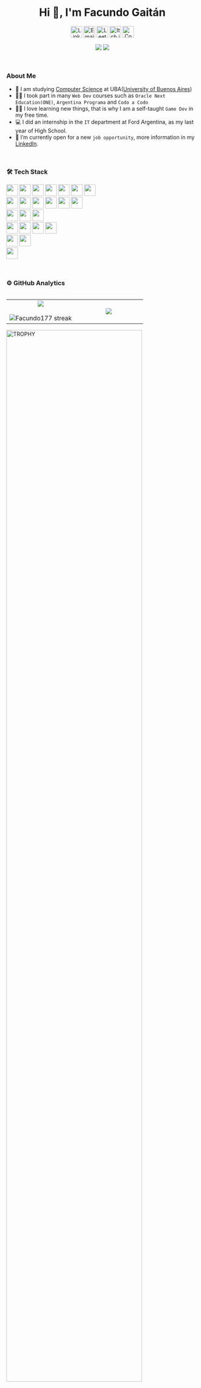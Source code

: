 <h1 align="center">Hi 👋, I'm Facundo Gaitán</h1>

<div align=center>
 <a href="www.linkedin.com/in/facundo-gabriel-gaitán-segura-16bb75264" target="_blank"><img height="30px" src="https://img.shields.io/static/v1?style=for-the-badge&message=LinkedIn&color=0A66C2&logo=LinkedIn&logoColor=FFFFFF&label=" alt="LinkedIn" /></a>
<a href="mailto:facundogaitansegura@gmail.com" target="_blank"><img height="30px" alt="Email" src="https://img.shields.io/static/v1?style=for-the-badge&message=Gmail&color=EA4335&logo=Gmail&logoColor=FFFFFF&label=" /></a>
<a href="https://leetcode.com/u/Facundo177/" target="_blank"><img height="30px" src="https://img.shields.io/badge/-LeetCode-FFA116?style=for-the-badge&logo=LeetCode&logoColor=black" alt="LeetCode" /></a>
<a href="https://facundo177.itch.io/" target="_blank"><img height="30px" alt="Itch.io" src="https://img.shields.io/badge/Itch.io-FA5C5C?style=for-the-badge&logo=itchdotio&logoColor=white" /></a>
<a href="https://codepen.io/Facundo177" target="_blank"><img height="30px" alt="Codepen" src="https://img.shields.io/badge/Codepen-000000?style=for-the-badge&logo=codepen&logoColor=white" /></a>
</div>

<p align="center"> 
 <img src="https://komarev.com/ghpvc/?username=Facundo177&label=Profile%20views&color=0e75b6&style=flat"/> 
 <img src="https://img.shields.io/github/followers/Facundo177.svg?style=social&label=Follow&maxAge=2592000"/> 
</p>

</br>

### About Me
- :school: I am studying [Computer Science](https://computacion.dc.uba.ar/) at UBA([University of Buenos Aires](https://www.uba.ar/))
- :student: I took part in many `Web Dev` courses such as `Oracle Next Education(ONE)`, `Argentina Programa` and `Codo a Codo`
- :technologist: I love learning new things, that is why I am a self-taught `Game Dev` in my free time.
- :computer: I did an internship in the `IT` department at Ford Argentina, as my last year of High School.
- :thinking: I’m currently open for a new `job opportunity`, more information in my [LinkedIn](https://linkedin.com/in/facundo-gabriel-gaitán-segura-16bb75264).


<!--
</br>

### 🛠 Tech Stack
<p align="left">
  <a href="https://skillicons.dev">
    <img src="https://skillicons.dev/icons?i=html,css,bootstrap,js,ts,java,py,cpp,angular,nodejs,spring,mysql,postgres,postman,docker,firebase,git,github,discord,notion,vscode,pycharm,idea,eclipse&perline=13" />
  </a>
</p>

-->


</br>

### 🛠 Tech Stack
<p align="left">
  <img height="30px" src="https://img.shields.io/badge/HTML5-E34F26?style=for-the-badge&logo=html5&logoColor=white" />
  <img height="30px" src="https://img.shields.io/badge/CSS3-1572B6?style=for-the-badge&logo=css3&logoColor=white" />
  <img height="30px" src="https://img.shields.io/badge/JavaScript-323330?style=for-the-badge&logo=javascript&logoColor=F7DF1E" />
  <img height="30px" src="https://img.shields.io/badge/TypeScript-007ACC?style=for-the-badge&logo=typescript&logoColor=white" />
  <img height="30px" src="https://img.shields.io/badge/Java-ED8B00?style=for-the-badge&logo=openjdk&logoColor=white" />
  <img height="30px" src="https://img.shields.io/badge/Python-3776AB?style=for-the-badge&logo=python&logoColor=white" />
  <img height="30px" src="https://img.shields.io/badge/C%2B%2B-00599C?style=for-the-badge&logo=c%2B%2B&logoColor=white" />

</br>
  <img height="30px" src="https://img.shields.io/badge/Bootstrap-563D7C?style=for-the-badge&logo=bootstrap&logoColor=white" />
  <img height="30px" src="https://img.shields.io/badge/Angular-DD0031?style=for-the-badge&logo=angular&logoColor=white" />
  <img height="30px" src="https://img.shields.io/badge/Node.js-43853D?style=for-the-badge&logo=node.js&logoColor=white" />
  <img height="30px" src="https://img.shields.io/badge/Spring-6DB33F?style=for-the-badge&logo=spring&logoColor=white" />
  <img height="30px" src="https://img.shields.io/badge/MySQL-00000F?style=for-the-badge&logo=mysql&logoColor=white" />
  <img height="30px" src="https://img.shields.io/badge/PostgreSQL-316192?style=for-the-badge&logo=postgresql&logoColor=white" />

</br>
  <img height="30px" src="https://img.shields.io/badge/GIT-E44C30?style=for-the-badge&logo=git&logoColor=white" />
  <img height="30px" src="https://img.shields.io/badge/Docker-2496ED?style=for-the-badge&logo=docker&logoColor=white" />
  <img height="30px" src="https://img.shields.io/badge/Postman-FF6C37?style=for-the-badge&logo=postman&logoColor=white" />

</br>
  <img height="30px" src="https://img.shields.io/badge/Visual_Studio_Code-0078D4?style=for-the-badge&logo=visual%20studio%20code&logoColor=white" />
  <img height="30px" src="https://img.shields.io/badge/PyCharm-000000.svg?&style=for-the-badge&logo=PyCharm&logoColor=white" />
  <img height="30px" src="https://img.shields.io/badge/IntelliJ_IDEA-000000.svg?style=for-the-badge&logo=intellij-idea&logoColor=white" />
  <img height="30px" src="https://img.shields.io/badge/Eclipse-2C2255?style=for-the-badge&logo=eclipse&logoColor=white" />

</br>
  <img height="30px" src="https://img.shields.io/badge/Notion-000000?style=for-the-badge&logo=notion&logoColor=white" />
  <img height="30px" src="https://img.shields.io/badge/Trello-0052CC?style=for-the-badge&logo=trello&logoColor=white" />
  
</br>
  <img height="30px" src="https://img.shields.io/badge/Arduino-00979D?style=for-the-badge&logo=Arduino&logoColor=white" />
</p>



</br>

### ⚙️ GitHub Analytics

<p align="left">

<table align="left">
<tr border="none">
<td width="50%" align="center">
  
  <img  align="center"  src="https://github-readme-stats.vercel.app/api?username=Facundo177&theme=algolia" />
  <br></br>
  <img  alt="Facundo177 streak" src="https://github-readme-streak-stats.herokuapp.com?user=Facundo177&theme=algolia&date_format=M%20j%5B%2C%20Y%5D" /> 
</td>

<td width="50%" align="center">
  <img  align="center"  src="https://github-readme-stats.vercel.app/api/top-langs/?username=Facundo177&langs_count=10&theme=algolia"/>
  </td>
</tr>
</table>

<div align=left>
  <a href="https://github.com/ryo-ma/github-profile-trophy" title="Go to Source">
      <img align="center" width=84% src="https://github-profile-trophy.vercel.app/?username=Facundo177&theme=radical&row=1&column=7&margin-h=15&margin-w=5&no-bg=true" alt="TROPHY" />
    </a>
</div>
</p>        







